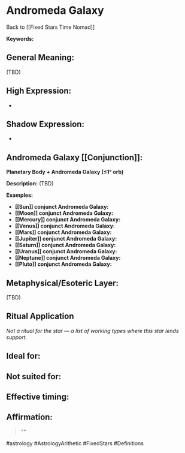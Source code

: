 # Andromeda Galaxy

Back to [[Fixed Stars Time Nomad]]

**Keywords:** 

## General Meaning:
(TBD)

## High Expression:
- 

## Shadow Expression:
- 

## Andromeda Galaxy [[Conjunction]]:

**Planetary Body + Andromeda Galaxy (≤1° orb)**

**Description:**
(TBD)

**Examples:**
- **[[Sun]] conjunct Andromeda Galaxy:** 
- **[[Moon]] conjunct Andromeda Galaxy:** 
- **[[Mercury]] conjunct Andromeda Galaxy:** 
- **[[Venus]] conjunct Andromeda Galaxy:** 
- **[[Mars]] conjunct Andromeda Galaxy:** 
- **[[Jupiter]] conjunct Andromeda Galaxy:** 
- **[[Saturn]] conjunct Andromeda Galaxy:** 
- **[[Uranus]] conjunct Andromeda Galaxy:** 
- **[[Neptune]] conjunct Andromeda Galaxy:** 
- **[[Pluto]] conjunct Andromeda Galaxy:** 

## Metaphysical/Esoteric Layer:
(TBD)

## Ritual Application
*Not a ritual for the star — a list of working types where this star lends support.*

**Ideal for:**
- 
**Not suited for:**
- 
**Effective timing:**
- 

## Affirmation:

> ""

#astrology #AstrologyArithetic #FixedStars #Definitions
